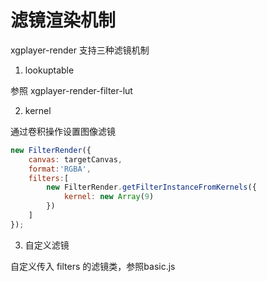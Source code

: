 # 滤镜渲染机制

xgplayer-render 支持三种滤镜机制

1. lookuptable 

参照 xgplayer-render-filter-lut

2. kernel 

通过卷积操作设置图像滤镜

```js
new FilterRender({
    canvas: targetCanvas,
    format:'RGBA',
    filters:[
        new FilterRender.getFilterInstanceFromKernels({
            kernel: new Array(9)
        })
    ]
});
```

3. 自定义滤镜

自定义传入 filters 的滤镜类，参照basic.js
